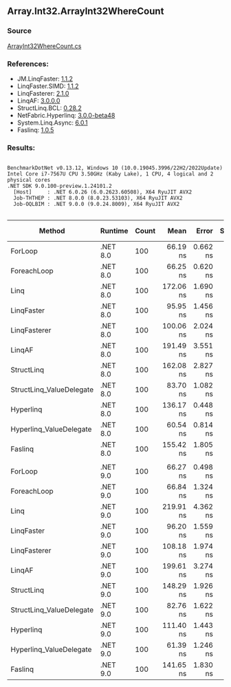 ﻿## Array.Int32.ArrayInt32WhereCount

### Source
[ArrayInt32WhereCount.cs](../LinqBenchmarks/Array/Int32/ArrayInt32WhereCount.cs)

### References:
- JM.LinqFaster: [1.1.2](https://www.nuget.org/packages/JM.LinqFaster/1.1.2)
- LinqFaster.SIMD: [1.1.2](https://www.nuget.org/packages/LinqFaster.SIMD/1.0.3)
- LinqFasterer: [2.1.0](https://www.nuget.org/packages/LinqFasterer/2.1.0)
- LinqAF: [3.0.0.0](https://www.nuget.org/packages/LinqAF/3.0.0.0)
- StructLinq.BCL: [0.28.2](https://www.nuget.org/packages/StructLinq/0.28.2)
- NetFabric.Hyperlinq: [3.0.0-beta48](https://www.nuget.org/packages/NetFabric.Hyperlinq/3.0.0-beta48)
- System.Linq.Async: [6.0.1](https://www.nuget.org/packages/System.Linq.Async/6.0.1)
- Faslinq: [1.0.5](https://www.nuget.org/packages/Faslinq/1.0.5)

### Results:
```

BenchmarkDotNet v0.13.12, Windows 10 (10.0.19045.3996/22H2/2022Update)
Intel Core i7-7567U CPU 3.50GHz (Kaby Lake), 1 CPU, 4 logical and 2 physical cores
.NET SDK 9.0.100-preview.1.24101.2
  [Host]     : .NET 6.0.26 (6.0.2623.60508), X64 RyuJIT AVX2
  Job-THTHEP : .NET 8.0.0 (8.0.23.53103), X64 RyuJIT AVX2
  Job-OQLBIM : .NET 9.0.0 (9.0.24.8009), X64 RyuJIT AVX2


```
| Method                   | Runtime  | Count | Mean      | Error    | StdDev   | Median    | Ratio        | RatioSD | Gen0   | Allocated | Alloc Ratio |
|------------------------- |--------- |------ |----------:|---------:|---------:|----------:|-------------:|--------:|-------:|----------:|------------:|
| ForLoop                  | .NET 8.0 | 100   |  66.19 ns | 0.662 ns | 0.553 ns |  66.18 ns |     baseline |         |      - |         - |          NA |
| ForeachLoop              | .NET 8.0 | 100   |  66.25 ns | 0.620 ns | 0.484 ns |  66.26 ns | 1.00x slower |   0.01x |      - |         - |          NA |
| Linq                     | .NET 8.0 | 100   | 172.06 ns | 1.690 ns | 1.878 ns | 171.41 ns | 2.61x slower |   0.04x | 0.0153 |      32 B |          NA |
| LinqFaster               | .NET 8.0 | 100   |  95.95 ns | 1.456 ns | 1.137 ns |  95.86 ns | 1.45x slower |   0.02x |      - |         - |          NA |
| LinqFasterer             | .NET 8.0 | 100   | 100.06 ns | 2.024 ns | 2.409 ns |  99.11 ns | 1.51x slower |   0.04x |      - |         - |          NA |
| LinqAF                   | .NET 8.0 | 100   | 191.49 ns | 3.551 ns | 5.528 ns | 189.49 ns | 2.93x slower |   0.09x |      - |         - |          NA |
| StructLinq               | .NET 8.0 | 100   | 162.08 ns | 2.827 ns | 3.471 ns | 161.17 ns | 2.44x slower |   0.06x | 0.0305 |      64 B |          NA |
| StructLinq_ValueDelegate | .NET 8.0 | 100   |  83.70 ns | 1.082 ns | 0.845 ns |  83.57 ns | 1.26x slower |   0.01x |      - |         - |          NA |
| Hyperlinq                | .NET 8.0 | 100   | 136.17 ns | 0.448 ns | 0.397 ns | 136.16 ns | 2.06x slower |   0.01x |      - |         - |          NA |
| Hyperlinq_ValueDelegate  | .NET 8.0 | 100   |  60.54 ns | 0.814 ns | 0.761 ns |  60.13 ns | 1.09x faster |   0.01x |      - |         - |          NA |
| Faslinq                  | .NET 8.0 | 100   | 155.42 ns | 1.805 ns | 1.507 ns | 155.12 ns | 2.35x slower |   0.04x | 0.2027 |     424 B |          NA |
|                          |          |       |           |          |          |           |              |         |        |           |             |
| ForLoop                  | .NET 9.0 | 100   |  66.27 ns | 0.498 ns | 0.389 ns |  66.23 ns |     baseline |         |      - |         - |          NA |
| ForeachLoop              | .NET 9.0 | 100   |  66.84 ns | 1.324 ns | 1.174 ns |  66.30 ns | 1.01x slower |   0.01x |      - |         - |          NA |
| Linq                     | .NET 9.0 | 100   | 219.91 ns | 4.362 ns | 8.192 ns | 216.33 ns | 3.36x slower |   0.16x | 0.0153 |      32 B |          NA |
| LinqFaster               | .NET 9.0 | 100   |  96.20 ns | 1.559 ns | 1.302 ns |  96.74 ns | 1.45x slower |   0.02x |      - |         - |          NA |
| LinqFasterer             | .NET 9.0 | 100   | 108.18 ns | 1.974 ns | 2.424 ns | 107.46 ns | 1.63x slower |   0.04x |      - |         - |          NA |
| LinqAF                   | .NET 9.0 | 100   | 199.61 ns | 3.274 ns | 3.770 ns | 198.71 ns | 3.02x slower |   0.07x |      - |         - |          NA |
| StructLinq               | .NET 9.0 | 100   | 148.29 ns | 1.926 ns | 1.608 ns | 147.76 ns | 2.23x slower |   0.02x | 0.0305 |      64 B |          NA |
| StructLinq_ValueDelegate | .NET 9.0 | 100   |  82.76 ns | 1.622 ns | 2.109 ns |  81.88 ns | 1.26x slower |   0.03x |      - |         - |          NA |
| Hyperlinq                | .NET 9.0 | 100   | 111.40 ns | 1.443 ns | 1.126 ns | 111.11 ns | 1.68x slower |   0.02x |      - |         - |          NA |
| Hyperlinq_ValueDelegate  | .NET 9.0 | 100   |  61.39 ns | 1.246 ns | 1.530 ns |  60.68 ns | 1.07x faster |   0.03x |      - |         - |          NA |
| Faslinq                  | .NET 9.0 | 100   | 141.65 ns | 1.830 ns | 1.528 ns | 141.41 ns | 2.14x slower |   0.02x | 0.2027 |     424 B |          NA |
